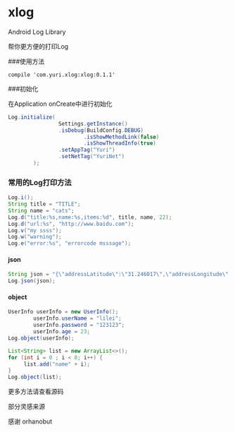 # xlog
Android Log Library

帮你更方便的打印Log

###使用方法
```grovvy
compile 'com.yuri.xlog:xlog:0.1.1'
```

###初始化

在Application onCreate中进行初始化

```java
Log.initialize(
                Settings.getInstance()
                .isDebug(BuildConfig.DEBUG)
                        .isShowMethodLink(false)
                        .isShowThreadInfo(true)
                .setAppTag("Yuri")
                .setNetTag("YuriNet")
        );
```

### 常用的Log打印方法
```java
Log.i();
String title = "TITLE";
String name = "cats";
Log.d("title:%s,name:%s,items:%d", title, name, 22);
Log.d("url:%s", "http://www.baidu.com");
Log.v("my ssss");
Log.w("warning");
Log.e("error:%s", "errorcode msssage");
```
#### json

```java
String json = "{\"addressLatitude\":\"31.246017\",\"addressLongitude\":\"121.609757\",\"city\":\"上海市\",\"province\":\"上海市\",\"header\":{\"clientVersion\":\"1.0.01\",\"requestTime\":1464845832926,\"serviceVersion\":\"1.0\",\"sourceID\":\"1000\",\"userToken\":\"24a4012f-d0de-44f7-9a21-24b62de13f9d\"}}";
Log.json(json);
```

#### object

```java
UserInfo userInfo = new UserInfo();
        userInfo.userName = "lilei";
        userInfo.password = "123123";
        userInfo.age = 23;
Log.object(userInfo);

List<String> list = new ArrayList<>();
for (int i = 0 ; i < 8; i++) {
     list.add("name" + i);
}
Log.object(list);
```

更多方法请查看源码

部分灵感来源

感谢 orhanobut
